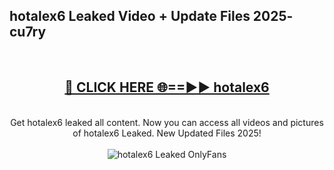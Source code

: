 <h2>hotalex6 Leaked Video + Update Files 2025- cu7ry</h2>
<br>
<div align="center">
<h2><a href="https://libra.edu.pl?hotalex6" rel="nofollow">🔴 CLICK HERE 🌐==►► hotalex6</a></h2>
<br>
Get hotalex6 leaked all content. Now you can access all videos and pictures of hotalex6 Leaked. New Updated Files 2025!
<br>
<br>
<a href="https://libra.edu.pl?hotalex6" rel="nofollow" data-target="animated-image.originalLink"><img src="https://i.ibb.co.com/WyWwxjT/player-gif2.gif" alt="hotalex6 Leaked OnlyFans" style="max-width: 100%; display: inline-block;" data-target="animated-image.originalImage"></a>
</div>
<br>
